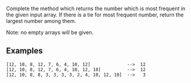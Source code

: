 <p>Complete the method which returns the number which is most frequent in the given input array. If there is a tie for most frequent number, return the largest number among them.</p>
<p>Note: no empty arrays will be given.</p>
<h2 id="examples">Examples</h2>
<pre><code>[12, 10, 8, 12, 7, 6, 4, 10, 12]              --&gt;  12
[12, 10, 8, 12, 7, 6, 4, 10, 12, 10]          --&gt;  12
[12, 10, 8, 8, 3, 3, 3, 3, 2, 4, 10, 12, 10]  --&gt;   3
</code></pre>
